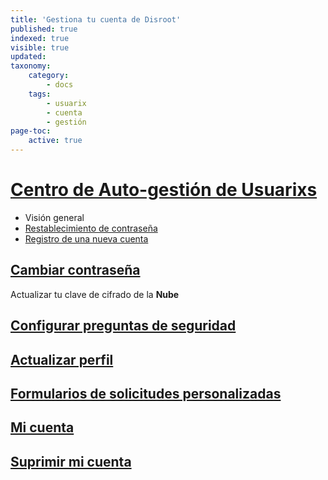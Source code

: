```yaml
---
title: 'Gestiona tu cuenta de Disroot'
published: true
indexed: true
visible: true
updated:
taxonomy:
    category:
        - docs
    tags:
        - usuarix
        - cuenta
        - gestión
page-toc:
    active: true
---
```


# [Centro de Auto-gestión de Usuarixs](ussc)
- Visión general
- [Restablecimiento de contraseña](ussc/pwd_reset)
- [Registro de una nueva cuenta](ussc/new_reg)

## [Cambiar contraseña](password)
Actualizar tu clave de cifrado de la **Nube**

## [Configurar preguntas de seguridad](questions)

## [Actualizar perfil](profile)

## [Formularios de solicitudes personalizadas](forms)

## [Mi cuenta](info)

## [Suprimir mi cuenta](delete)
